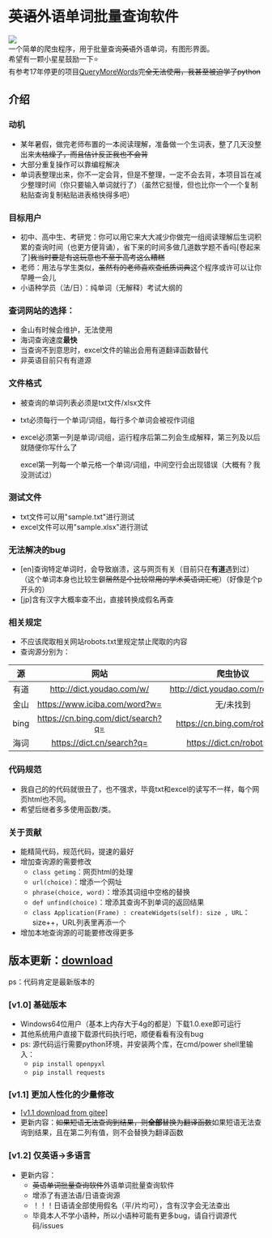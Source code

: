 # ~~英语~~外语单词批量查询软件

[![](https://img.shields.io/github/stars/what-is-me/wordlisttranslate.svg?style=flat-square&logo=github&logoWidth=20&label=Star)](https://github.com/what-is-me/WordListEnquiry/stargazers)
<br>
一个简单的爬虫程序，用于批量查询~~英语~~外语单词，有图形界面。<br>
希望有一颗小星星鼓励一下⭐<br>
有参考17年停更的项目[QueryMoreWords](https://github.com/ztjryg4/QueryMoreWords)~~完全无法使用，我甚至被迫学了python~~

## 介绍

### **动机**

- 某年暑假，做完老师布置的一本阅读理解，准备做一个生词表，整了几天没整出来~~太枯燥了，而且估计反正我也不会背~~
- 大部分重复操作可以靠编程解决
- 单词表整理出来，你不一定会背，但是不整理，一定不会去背，本项目旨在减少整理时间（你只要输入单词就行了）（虽然它挺慢，但也比你一个一个复制粘贴查询复制粘贴进表格快得多吧）

### **目标用户**

- 初中、高中生、考研党：你可以用它来大大减少你做完一组阅读理解后生词积累的查询时间（也更方便背诵），省下来的时间多做几道数学题不香吗[卷起来了]~~我当时要是有这玩意也不至于高考这么糟糕~~
- 老师：用法与学生类似，~~虽然有的老师喜欢查纸质词典~~这个程序或许可以让你早睡一会儿
- 小语种学员（法/日）：纯单词（无解释）考试大纲的

### **查词网站的选择：**

- 金山有时候会维护，无法使用
- 海词查询速度**最快**
- 当查询不到意思时，excel文件的输出会用有道翻译函数替代
- 非英语目前只有有道源

### **文件格式**

- 被查询的单词列表必须是txt文件/xlsx文件
- txt必须每行一个单词/词组，每行多个单词会被视作词组
- excel必须第一列是单词/词组，运行程序后第二列会生成解释，第三列及以后就随便你写什么了

  excel第一列每一个单元格一个单词/词组，中间空行会出现错误（大概有？我没测试过）

### **测试文件**

- txt文件可以用"sample.txt"进行测试
- excel文件可以用"sample.xlsx"进行测试

### **无法解决的bug**

- [en]查询特定单词时，会导致崩溃，这与网页有关（目前只在**有道**遇到过）（这个单词本身也比较生僻~~居然是个比较常用的学术英语词汇呢~~）（好像是个p开头的）
- [jp]含有汉字大概率查不出，直接转换成假名再查

### **相关规定**

- 不应该爬取相关网站robots.txt里规定禁止爬取的内容
- 查询源分别为：


|  源  |                网站                |             爬虫协议             |
| :----: | :----------------------------------: | :---------------------------------: |
| 有道 |     http://dict.youdao.com/w/     | http://dict.youdao.com/robots.txt |
| 金山 |   https://www.iciba.com/word?w=   |             无/未找到             |
| bing | https://cn.bing.com/dict/search?q= |  https://cn.bing.com/robots.txt  |
| 海词 |     https://dict.cn/search?q=     |    https://dict.cn/robots.txt    |

### **代码规范**

- 我自己的的代码就很丑了，也不强求，毕竟txt和excel的读写不一样，每个网页html也不同。
- 希望后继者多多使用函数/类。

### **关于贡献**

- 能精简代码，规范代码，提速的最好
- 增加查询源的需要修改
  - `class getimg`：网页html的处理
  - `url(choice)`：增添一个网址
  - `phrase(choice, word)`：增添其词组中空格的替换
  - `def unfind(choice)`：增添其查询不到单词的返回结果
  - `class Application(Frame) : createWidgets(self): size , URL`：size++，URL列表里再添一个
- 增加本地查询源的可能要修改得更多

## 版本更新：[download](https://github.com/what-is-me/wordlisttranslate/releases/)
ps：代码肯定是最新版本的
### [v1.0] 基础版本
- Windows64位用户（基本上内存大于4g的都是）下载1.0.exe即可运行
- 其他系统用户直接下载源代码执行吧，顺便看看有没有bug
- ps: 源代码运行需要python环境，并安装两个库，在cmd/power shell里输入：
  - `pip install openpyxl`
  - `pip install requests`

### [v1.1] 更加人性化的少量修改
- [[v1.1 download from gitee]](https://gitee.com/whatisme/wordlisttranslate/releases/v1.1)
- 更新内容：~~如果短语无法查询到结果，则**全部**替换为翻译函数~~如果短语无法查询到结果，且在第二列有值，则不会替换为翻译函数 

### [v1.2] 仅英语->多语言
- 更新内容：
  - ~~英语单词批量查询软件~~外语单词批量查询软件
  - 增添了有道法语/日语查询源
  - ！！！日语请全部使用假名（平/片均可），含有汉字会无法查出
  - 毕竟本人不学小语种，所以小语种可能有更多bug，请自行调源代码/issues

